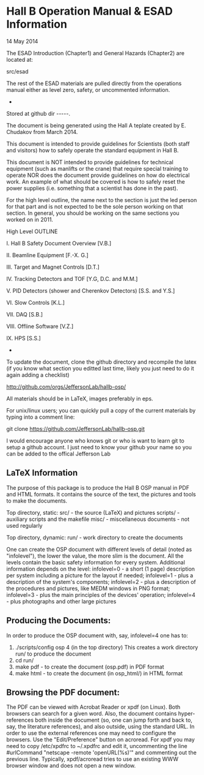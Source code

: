 Hall B Operation Manual & ESAD Information
===========================================

14 May 2014

The ESAD Introduction (Chapter1) and General Hazards (Chapter2) are located at:

src/esad

The rest of the ESAD materials are pulled directly from the operations manual
either as level zero, safety, or uncommented information.

-
Stored at  github dir -----.   

The  document is being generated using the Hall A teplate created by E. Chudakov  from March 2014.

This document is intended to provide guidelines for Scientists (both staff and visitors) how to
safely operate the standard equipment in Hall B.

This document is NOT intended to provide guidelines for technical equipment (such as manlifts or the crane) 
that require special training to operate NOR does the document provide guidelines on how do electrical work.   An example of what should be covered is how to safely reset the 
power supplies (i.e. something that a scientist has
done in the past).


For the high level outline, the name next to the section is just the led person for that part and is not 
expected to be the sole person working on that section.   In general, you should be working on the same 
sections you worked on in 2011.

High Level OUTLINE

I. Hall B Safety Document Overview [V.B.]

II. Beamline Equipment [F.-X. G.]

III. Target and Magnet Controls [D.T.] 

IV. Tracking Detectors and TOF  [Y.G, D.C. and M.M.]

V.  PID Detectors (shower and  Cherenkov Detectors) [S.S. and Y.S.]

VI. Slow Controls [K.L.]

VII. DAQ [S.B.]


VIII. Offline Software [V.Z.]

IX. HPS [S.S.]

-

To update the document, clone the github directory and recompile the latex 
(if you know what section you editted last time, likely you just need to do it again adding a checklist)

http://github.com/orgs/JeffersonLab/hallb-osp/

All materials should be in LaTeX, images preferably in eps.

For unix/linux users; you can quickly pull a copy of the current materials by typing into a comment line:

git clone https://github.com/JeffersonLab/hallb-osp.git

I would encourage anyone who knows git or who is want to learn git to setup a github account.   I just need to know your github your name so you can be added to the offical Jefferson Lab 

LaTeX Information
-----------------

The purpose of this package is to produce the Hall B OSP manual
in PDF and HTML formats. It contains the source of the text, 
the pictures and tools to make the documents. 

Top directory, static:
src/ - the source (LaTeX) and pictures
scripts/ - auxiliary scripts and the makefile
misc/ - miscellaneous documents - not used regularly

Top directory, dynamic:
run/ - work directory to create the documents

One can create the OSP document with different levels of
detail (noted as "infolevel"), the lower the value, 
the more slim is the document. All the levels contain the 
basic safety information for every system. Additional 
information depends on the level:
infolevel=0 - a short (1 page) description per system including 
              a picture for the layout if needed;
infolevel=1 - plus a description of the system's components;
infolevel=2 - plus a description of the procedures and pictures, 
              like MEDM windows in PNG format;  
infolevel=3 - plus the main principles of the devices' operation;
infolevel=4 - plus photographs and other large pictures
 
Producing the Documents:
-----------------------
In order to produce the OSP document with, say, infolevel=4 one 
has to:
1) ./scripts/config osp 4   (in the top directory)
   This creates a work directory run/ to produce the document 
2) cd run/
3) make pdf  - to create the document (osp.pdf) in PDF format 
4) make html - to create the document (in osp_html/) in HTML format

Browsing the PDF document: 
-------------------------
The PDF can be viewed with Acrobat Reader or xpdf (on Linux).
Both browsers can search for a given word. Also, the 
document contains hyper-references both inside the document
(so, one can jump forth and back to, say, the literature 
references), and also outside, using the standard URL.
In order to use the external references one may need 
to configure the browsers. Use the "Edit/Preference" button
on acroread. For xpdf you may need to copy /etc/xpdfrc
to ~/.xpdfrc and edit it, uncommenting the line
#urlCommand     "netscape -remote 'openURL(%s)'"
and commenting out the previous line.
Typically, xpdf/acroread tries to use an existing WWW browser
window and does not open a new window.


